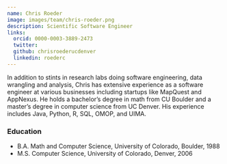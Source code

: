 ```yaml
---
name: Chris Roeder 
image: images/team/chris-roeder.png
description: Scientific Software Engineer
links:
  orcid: 0000-0003-3889-2473
  twitter: 
  github: chrisroederucdenver
  linkedin: roederc
---
```


In addition to stints in research labs doing software engineering, data wrangling and analysis, Chris has extensive experience as a software engineer at various businesses including startups like MapQuest and AppNexus. He holds a bachelor’s degree in math from CU Boulder and a master’s degree in computer science from UC Denver. His experience includes Java, Python, R, SQL, OMOP, and UIMA.

### Education

- B.A. Math and Computer Science, University of Colorado, Boulder, 1988
- M.S. Computer Science, University of Colorado, Denver, 2006
